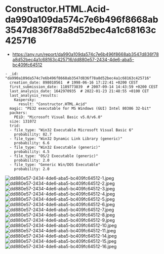 # Constructor.HTML.Acid-da990a109da574c7e6b496f8668ab3547d836f78a8d52bec4a1c68163c425716

- https://any.run/report/da990a109da574c7e6b496f8668ab3547d836f78a8d52bec4a1c68163c425716/dd880e57-2434-4de6-aba5-bc409fc64512

```
- _id: "da990a109da574c7e6b496f8668ab3547d836f78a8d52bec4a1c68163c425716"
  creation_date: 898010561  # 1998-06-16 17:22:41 +0200 CEST
  first_submission_date: 1189773839  # 2007-09-14 14:43:59 +0200 CEST
  last_analysis_date: 1642970935  # 2022-01-23 21:48:55 +0100 CET
  last_analysis_results: 
    Kaspersky: 
      result: "Constructor.HTML.Acid"
  magic: "PE32 executable for MS Windows (GUI) Intel 80386 32-bit"
  packers: 
    PEiD: "Microsoft Visual Basic v5.0/v6.0"
  size: 131072
  trid: 
  - file_type: "Win32 Executable Microsoft Visual Basic 6"
    probability: 82.7
  - file_type: "Win32 Dynamic Link Library (generic)"
    probability: 6.6
  - file_type: "Win32 Executable (generic)"
    probability: 4.5
  - file_type: "OS/2 Executable (generic)"
    probability: 2.0
  - file_type: "Generic Win/DOS Executable"
    probability: 2.0
```

![dd880e57-2434-4de6-aba5-bc409fc64512-1.jpeg](dd880e57-2434-4de6-aba5-bc409fc64512-1.jpeg)
![dd880e57-2434-4de6-aba5-bc409fc64512-2.jpeg](dd880e57-2434-4de6-aba5-bc409fc64512-2.jpeg)
![dd880e57-2434-4de6-aba5-bc409fc64512-3.jpeg](dd880e57-2434-4de6-aba5-bc409fc64512-3.jpeg)
![dd880e57-2434-4de6-aba5-bc409fc64512-4.jpeg](dd880e57-2434-4de6-aba5-bc409fc64512-4.jpeg)
![dd880e57-2434-4de6-aba5-bc409fc64512-5.jpeg](dd880e57-2434-4de6-aba5-bc409fc64512-5.jpeg)
![dd880e57-2434-4de6-aba5-bc409fc64512-6.jpeg](dd880e57-2434-4de6-aba5-bc409fc64512-6.jpeg)
![dd880e57-2434-4de6-aba5-bc409fc64512-7.jpeg](dd880e57-2434-4de6-aba5-bc409fc64512-7.jpeg)
![dd880e57-2434-4de6-aba5-bc409fc64512-8.jpeg](dd880e57-2434-4de6-aba5-bc409fc64512-8.jpeg)
![dd880e57-2434-4de6-aba5-bc409fc64512-9.jpeg](dd880e57-2434-4de6-aba5-bc409fc64512-9.jpeg)
![dd880e57-2434-4de6-aba5-bc409fc64512-10.jpeg](dd880e57-2434-4de6-aba5-bc409fc64512-10.jpeg)
![dd880e57-2434-4de6-aba5-bc409fc64512-11.jpeg](dd880e57-2434-4de6-aba5-bc409fc64512-11.jpeg)
![dd880e57-2434-4de6-aba5-bc409fc64512-14.jpeg](dd880e57-2434-4de6-aba5-bc409fc64512-14.jpeg)
![dd880e57-2434-4de6-aba5-bc409fc64512-15.jpeg](dd880e57-2434-4de6-aba5-bc409fc64512-15.jpeg)
![dd880e57-2434-4de6-aba5-bc409fc64512-16.jpeg](dd880e57-2434-4de6-aba5-bc409fc64512-16.jpeg)
